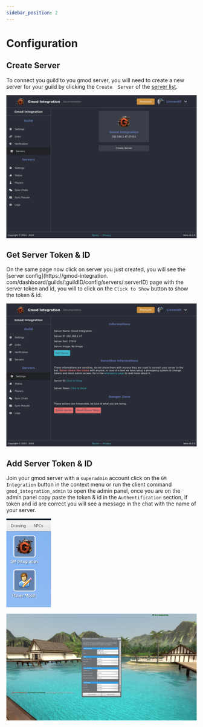 ```yaml
---
sidebar_position: 2
---
```


# Configuration

## Create Server

To connect you guild to you gmod server, you will need to create a new server for your guild by clicking the `Create 
Server` of the [server list](https://gmod-integration.com/dashboard/guilds/:guildID/config/servers).

![Alt text](image-3.png)

## Get Server Token & ID

On the same page now click on server you just created, you will see the [server config](https://gmod-integration.
com/dashboard/guilds/:guildID/config/servers/:serverID) page with the server token and id, you will to 
click on the `Click to Show` button to show the token & id.

![Alt text](image-5.png)

## Add Server Token & ID

Join your gmod server with a `superadmin` account click on the `GM Integration` button in the context menu or run the client command `gmod_integration_admin` to open the admin panel, once you are on the admin panel copy paste the token & id in the `Authentification` section, if token and id are correct you will see a message in the chat with the name of your server.

![Alt text](image-6.png)

![Alt text](image-7.png)
